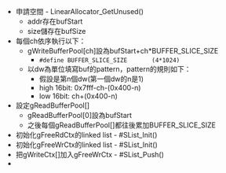 - 申請空間 - LinearAllocator_GetUnused()
	- addr存在bufStart
	- size儲存在bufSize
- 每個ch依序執行以下：
	- gWriteBufferPool[ch]設為bufStart+ch*BUFFER_SLICE_SIZE
		- `#define BUFFER_SLICE_SIZE       (4*1024)`
	- 以dw為單位填寫buf的pattern，pattern的規則如下：
		- 假設是第n個dw(第一個dw的n是1)
		- high 16bit: 0x7fff-ch-(0x400-n)
		- low 16bit: ch+(0x400-n)
- 設定gReadBufferPool[]
	- gReadBufferPool[0]設為bufStart
	- 之後每個gReadBufferPool[]都往後累加BUFFER_SLICE_SIZE
- 初始化gFreeRdCtx的linked list - #SList_Init()
- 初始化gFreeWrCtx的linked list - #SList_Init()
- 把gWriteCtx[]加入gFreeWrCtx - #SList_Push()
-